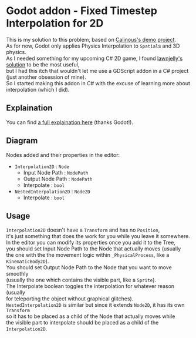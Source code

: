 # Godot addon - Fixed Timestep Interpolation for 2D
This is my solution to this problem, based on [Calinous's demo project](https://github.com/Calinou/godot-physics-interpolation-demo).  
As for now, Godot only applies Physics Interpolation to `Spatial`s and 3D physics.  
As I needed something for my upcoming C# 2D game, I found [lawnjelly's solution](https://github.com/lawnjelly/smoothing-addon) to be the most useful,  
but I had this itch that wouldn't let me use a GDScript addon in a C# project (just another obsession of mine).  
So I started making this addon in C# with the excuse of learning more about interpolation (which I did).  

## Explaination
You can find [a full explaination here](https://docs.godotengine.org/en/3.6/tutorials/physics/interpolation/physics_interpolation_introduction.html) (thanks Godot!). 

## Diagram
Nodes added and their properties in the editor:
- `Interpolation2D` : `Node`  
  - Input Node Path : `NodePath`
  - Output Node Path : `NodePath`
  - Interpolate : `bool`
- `NestedInterpolation2D` : `Node2D`  
  - Interpolate : `bool`

## Usage
`Interpolation2D` doesn't have a `Transform` and has no `Position`,  
it's just something that does the work for you while you leave it somewhere.  
In the editor you can modify its properties once you add it to the Tree,  
you should set Input Node Path to the Node that actually moves (usually  
the one with the the movement logic within `_PhysicalProcess`, like a `KinematicBody2D`).  
You should set Output Node Path to the Node that you want to move smoothly  
(usually the one which contains the visible part, like a `Sprite`).  
The Interpolate boolean toggles the interpolation for whatever reason (usually  
for teleporting the object without graphical glitches).  
`NestedInterpolation2D` is similar but since it extends `Node2D`, it has its own `Transform`  
so it has to be placed as a child of the Node that actually moves while  
the visible part to interpolate should be placed as a child of the `Interpolation2D`.
